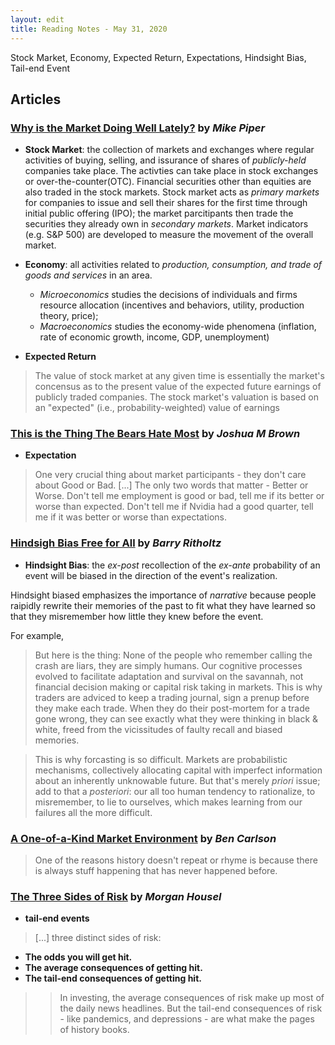 ```yaml
---
layout: edit
title: Reading Notes - May 31, 2020
---
```


Stock Market, Economy, Expected Return, Expectations, Hindsight Bias, Tail-end Event

## Articles

### [Why is the Market Doing Well Lately?](https://obliviousinvestor.com/why-is-the-market-doing-well-lately/) by *Mike Piper*

+ **Stock Market**: the collection of markets and exchanges where regular activities of buying, selling, and issurance of shares of *publicly-held* companies take place. The activties can take place in stock exchanges or over-the-counter(OTC). Financial securities other than equities are also traded in the stock markets. Stock market acts as *primary markets* for companies to issue and sell their shares for the first time through initial public offering (IPO); the market parcitipants then trade the securities they already own in *secondary markets*. Market indicators (e.g. S&P 500) are developed to measure the movement of the overall market.

+ **Economy**: all activities related to *production, consumption, and trade of goods and services* in an area. 
    + *Microeconomics* studies the decisions of individuals and firms resource allocation (incentives and behaviors, utility, production theory, price); 
    + *Macroeconomics* studies the economy-wide phenomena (inflation, rate of economic growth, income, GDP, unemployment)
    
+ **Expected Return**

> The value of stock market at any given time is essentially the market's concensus as to the present value of the expected future earnings of publicly traded companies.
> The stock market's valuation is based on an "expected" (i.e., probability-weighted) value of earnings

### [This is the Thing The Bears Hate Most](https://thereformedbroker.com/2020/05/26/this-is-the-thing-the-bears-hate-most/) by *Joshua M Brown*

+ **Expectation**

> One very crucial thing about market participants - they don't care about Good or Bad. [...] The only two words that matter - Better or Worse. Don't tell me employment is good or bad, tell me if its better or worse than expected. Don't tell me if Nvidia had a good quarter, tell me if it was better or worse than expectations.


### [Hindsigh Bias Free for All](https://ritholtz.com/2020/05/hindsight-bias-free-for-all/) by *Barry Ritholtz*

+ **Hindsight Bias**: the *ex-post* recollection of the *ex-ante* probability of an event will be biased in the direction of the event's realization.

Hindsight biased emphasizes the importance of *narrative* because people raipidly rewrite their memories of the past to fit what they have learned so that they misremember how little they knew before the event. 

For example, 

> But here is the thing: None of the people who remember calling the crash are liars, they are simply humans. Our cognitive processes evolved to facilitate adaptation and survival on the savannah, not financial decision making or capital risk taking in markets. This is why traders are adviced to keep a trading journal, sign a prenup before they make each trade. When they  do their post-mortem for a trade gone wrong, they can see exactly what they were thinking in black & white, freed from the vicissitudes of faulty recall and biased memories. 

>This is why forcasting is so difficult. Markets are probabilistic mechanisms, collectively allocating capital with imperfect information about an inherently unknowable future. But that's merely *priori* issue; add to that a *posteriori*: our all too human tendency to rationalize, to misremember, to lie to ourselves, which makes learning from our failures all the more difficult.

### [A One-of-a-Kind Market Environment](https://awealthofcommonsense.com/2020/05/a-one-of-a-kind-market-environment/) by *Ben Carlson*

> One of the reasons history doesn't repeat or rhyme is because there is always stuff happening that has never happened before.

### [The Three Sides of Risk](https://www.collaborativefund.com/blog/the-three-sides-of-risk/) by *Morgan Housel*

+ **tail-end events**

> \[...] three distinct sides of risk:
  + **The odds you will get hit.**
  + **The average consequences of getting hit.**
  + **The tail-end consequences of getting hit.**
  >> In investing, the average consequences of risk make up most of the daily news headlines. But the tail-end consequences of risk - like pandemics, and depressions - are what make the pages of history books. 
  

